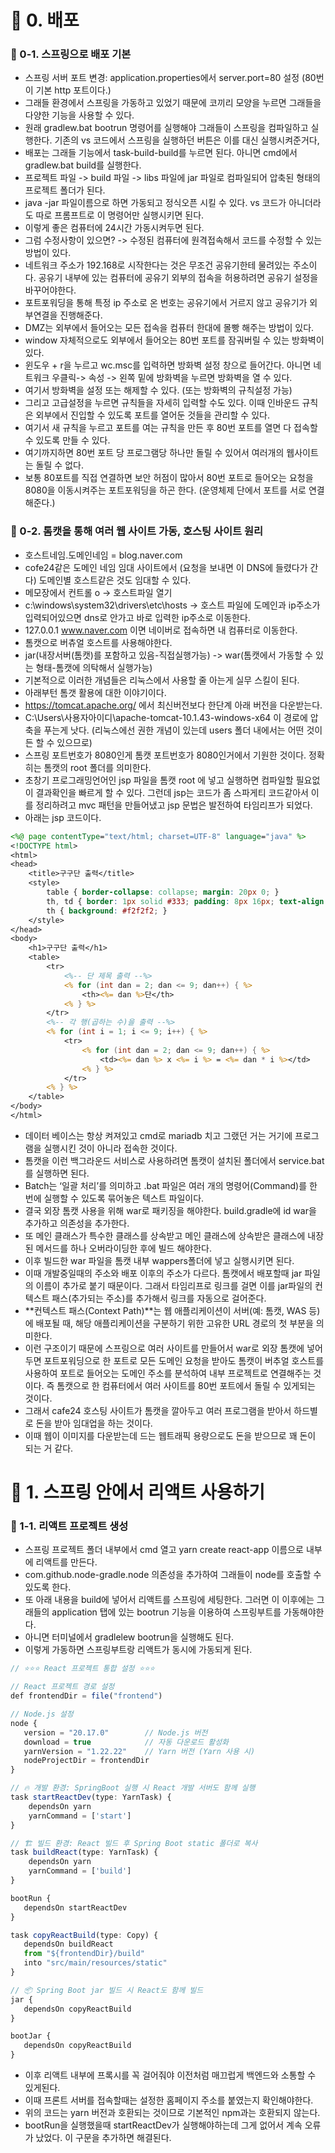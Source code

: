 # 📌 0. 배포
### 📌 0-1. 스프링으로 배포 기본
- 스프링 서버 포트 변경: application.properties에서 server.port=80 설정 (80번이 기본 http 포트이다.)
- 그래들 환경에서 스프링을 가동하고 있었기 때문에 코끼리 모양을 누르면 그래들을 다양한 기능을 사용할 수 있다.
- 원래 gradlew.bat bootrun 명령어를 실행해야 그래들이 스프링을 컴파일하고 실행한다. 기존의 vs 코드에서 스프링을 실행하던 버튼은 이를 대신 실행시켜준거다,
- 배포는 그래들 기능에서 task-build-build를 누르면 된다. 아니면 cmd에서 gradlew.bat build를 실행한다.
- 프로젝트 파일 -> build 파일 -> libs 파일에 jar 파일로 컴파일되어 압축된 형태의 프로젝트 폴더가 된다.
- java -jar 파일이름으로 하면 가동되고 정식오픈 시킬 수 있다. vs 코드가 아니더라도 따로 프롬프트로 이 명령어만 실행시키면 된다.
- 이렇게 좋은 컴퓨터에 24시간 가동시켜두면 된다.
- 그럼 수정사항이 있으면? -> 수정된 컴퓨터에 원격접속해서 코드를 수정할 수 있는 방법이 있다.
- 네트워크 주소가 192.168로 시작한다는 것은 무조건 공유기한테 물려있는 주소이다. 공유기 내부에 있는 컴퓨터에 공유기 외부의 접속을 허용하려면 공유기 설정을 바꾸어야한다.
- 포트포워딩을 통해 특정 ip 주소로 온 번호는 공유기에서 거르지 않고 공유기가 외부연결을 진행해준다. 
- DMZ는 외부에서 들어오는 모든 접속을 컴퓨터 한대에 몰빵 해주는 방법이 있다.
- window 자체적으로도 외부에서 들어오는 80번 포트를 잠궈버릴 수 있는 방화벽이 있다.
- 윈도우 + r을 누르고 wc.msc를 입력하면 방화벽 설정 창으로 들어간다. 아니면 네트워크 우클릭-> 속성 -> 왼쪽 밑에 방화벽을 누르면 방화벽을 열 수 있다.
- 여기서 방화벽을 설정 또는 해제할 수 있다. (또는 방화벽의 규칙설정 가능)
- 그리고 고급설정을 누르면 규칙들을 자세히 입력할 수도 있다. 이때 인바운드 규칙은 외부에서 진입할 수 있도록 포트를 열어둔 것들을 관리할 수 있다.
- 여기서 새 규칙을 누르고 포트를 여는 규칙을 만든 후 80번 포트를 열면 다 접속할 수 있도록 만들 수 있다.
- 여기까지하면 80번 포트 당 프로그램당 하나만 돌릴 수 있어서 여러개의 웹사이트는 돌릴 수 없다.
- 보통 80포트를 직접 연결하면 보안 허점이 많아서 80번 포트로 들어오는 요청을 8080을 이동시켜주는 포트포워딩을 하곤 한다. (운영체제 단에서 포트를 서로 연결해준다.)

### 📌 0-2. 톰캣을 통해 여러 웹 사이트 가동, 호스팅 사이트 원리
- 호스트네임.도메인네임 = blog.naver.com
- cofe24같은 도메인 네임 임대 사이트에서 (요청을 보내면 이 DNS에 들렸다가 간다) 도메인별 호스트같은 것도 임대할 수 있다.
- 메모장에서 컨트롤 o -> 호스트파일 열기
- c:\windows\system32\drivers\etc\hosts -> 호스트 파일에 도메인과 ip주소가 입력되어있으면 dns로 안가고 바로 입력한 ip주소로 이동한다.
- 127.0.0.1  www.naver.com 이면 네이버로 접속하면 내 컴퓨터로 이동한다.
- 톰캣으로 버츄얼 호스트를 사용해야한다.
- jar(내장서버(톰캣)를 포함하고 있음-직접실행가능) -> war(톰캣에서 가동할 수 있는 형태-톰캣에 의탁해서 실행가능)
- 기본적으로 이러한 개념들은 리눅스에서 사용할 줄 아는게 실무 스킬이 된다.
- 아래부턴 톰갯 활용에 대한 이야기이다.
- https://tomcat.apache.org/ 에서 최신버전보다 한단계 아래 버전을 다운받는다.
- C:\Users\사용자아이디\apache-tomcat-10.1.43-windows-x64 이 경로에 압축을 푸는게 낫다. (리눅스에선 권한 개념이 있는데 users 폴더 내에서는 어떤 것이든 할 수 있으므로)
- 스프링 포트번호가 8080인게 톰캣 포트번호가 8080인거에서 기원한 것이다. 정확히는 톰캣의 root 폴더를 의미한다.
- 초창기 프로그래밍언어인 jsp 파일을 톰캣 root 에 넣고 실행하면 컴파일할 필요없이 결과확인을 빠르게 할 수 있다. 그런데 jsp는 코드가 좀 스파게티 코드같아서 이를 정리하려고 mvc 패턴을 만들어냈고 jsp 문법은 발전하여 타임리프가 되었다.
- 아래는 jsp 코드이다.
```jsp
<%@ page contentType="text/html; charset=UTF-8" language="java" %>
<!DOCTYPE html>
<html>
<head>
    <title>구구단 출력</title>
    <style>
        table { border-collapse: collapse; margin: 20px 0; }
        th, td { border: 1px solid #333; padding: 8px 16px; text-align: center; }
        th { background: #f2f2f2; }
    </style>
</head>
<body>
    <h1>구구단 출력</h1>
    <table>
        <tr>
            <%-- 단 제목 출력 --%>
            <% for (int dan = 2; dan <= 9; dan++) { %>
                <th><%= dan %>단</th>
            <% } %>
        </tr>
        <%-- 각 행(곱하는 수)을 출력 --%>
        <% for (int i = 1; i <= 9; i++) { %>
            <tr>
                <% for (int dan = 2; dan <= 9; dan++) { %>
                    <td><%= dan %> x <%= i %> = <%= dan * i %></td>
                <% } %>
            </tr>
        <% } %>
    </table>
</body>
</html>
``` 
- 데이터 베이스는 항상 켜져있고 cmd로 mariadb 치고 그랬던 거는 거기에 프로그램을 실행시킨 것이 아니라 접속한 것이다.
- 톰캣을 이런 백그라운드 서비스로 사용하려면 톰캣이 설치된 폴더에서 service.bat를 실행하면 된다. 
- Batch는 ‘일괄 처리’를 의미하고 .bat 파일은 여러 개의 명령어(Command)를 한 번에 실행할 수 있도록 묶어놓은 텍스트 파일이다.
- 결국 외장 톰캣 사용을 위해 war로 패키징을 해야한다. build.gradle에 id war을 추가하고 의존성을 추가한다. 
- 또 메인 클래스가 특수한 클래스를 상속받고 메인 클래스에 상속받은 클래스에 내장된 메서드를 하나 오버라이딩한 후에 빌드 해야한다.
- 이후 빌드한 war 파일을 톰캣 내부 wappers폴더에 넣고 실행시키면 된다.
- 이때 개발중일때의 주소와 배포 이후의 주소가 다르다. 톰캣에서 배포할때 jar 파일의 이름이 추가로 붙기 때문이다. 그래서 타임리프로 링크를 걸면 이를 jar파일의 컨텍스트 패스(추가되는 주소)를 추가해서 링크를 자동으로 걸어준다.
- **컨텍스트 패스(Context Path)**는 웹 애플리케이션이 서버(예: 톰캣, WAS 등)에 배포될 때, 해당 애플리케이션을 구분하기 위한 고유한 URL 경로의 첫 부분을 의미한다.
- 이런 구조이기 때문에 스프링으로 여러 사이트를 만들어서 war로 외장 톰캣에 넣어두면 포트포워딩으로 한 포트로 모든 도메인 요청을 받아도 톰캣이 버추얼 호스트를 사용하여 포트로 들어오는 도메인 주소를 분석하여 내부 프로젝트로 연결해주는 것이다. 즉 톰캣으로 한 컴퓨터에서 여러 사이트를 80번 포트에서 돌릴 수 있게되는 것이다.
- 그래서 cafe24 호스팅 사이트가 톰캣을 깔아두고 여러 프로그램을 받아서 하드별로 돈을 받아 임대업을 하는 것이다.
- 이때 웹이 이미지를 다운받는데 드는 웹트래픽 용량으로도 돈을 받으므로 꽤 돈이 되는 거 같다.

# 📌 1. 스프링 안에서 리액트 사용하기
### 📌 1-1. 리액트 프로젝트 생성
- 스프링 프로젝트 폴더 내부에서 cmd 열고 yarn create react-app 이름으로 내부에 리액트를 만든다.
- com.github.node-gradle.node 의존성을 추가하여 그래들이 node를 호출할 수 있도록 한다.
- 또 아래 내용을 build에 넣어서 리액트를 스프링에 세팅한다. 그러면 이 이후에는 그래들의 application 탭에 있는 bootrun 기능을 이용하여 스프링부트를 가동해야한다.
- 아니면 터미널에서 gradlelew bootrun을 실행해도 된다.
- 이렇게 가동하면 스프링부트랑 리액트가 동시에 가동되게 된다.
```js
// ⭐⭐⭐ React 프로젝트 통합 설정 ⭐⭐⭐

// React 프로젝트 경로 설정
def frontendDir = file("frontend")

// Node.js 설정
node {
   version = "20.17.0"        // Node.js 버전
   download = true            // 자동 다운로드 활성화
   yarnVersion = "1.22.22"    // Yarn 버전 (Yarn 사용 시)
   nodeProjectDir = frontendDir
}

// 🔥 개발 환경: SpringBoot 실행 시 React 개발 서버도 함께 실행
task startReactDev(type: YarnTask) {
    dependsOn yarn
    yarnCommand = ['start']
}

// 🏗️ 빌드 환경: React 빌드 후 Spring Boot static 폴더로 복사
task buildReact(type: YarnTask) {
    dependsOn yarn
    yarnCommand = ['build']
}

bootRun {
   dependsOn startReactDev
}

task copyReactBuild(type: Copy) {
   dependsOn buildReact
   from "${frontendDir}/build"
   into "src/main/resources/static"
}

// 📦 Spring Boot jar 빌드 시 React도 함께 빌드
jar {
   dependsOn copyReactBuild
}

bootJar {
   dependsOn copyReactBuild
}
``` 
- 이후 리액트 내부에 프록시를 꼭 걸어줘야 이전처럼 매끄럽게 백엔드와 소통할 수 있게된다.
- 이때 프론트 서버를 접속할때는 설정한 홈페이지 주소를 붙였는지 확인해야한다.
- 위의 코드는 yarn 버전과 호환되는 것이므로 기본적인 npm과는 호환되지 않는다.
- bootRun을 실행했을때 startReactDev가 실행해야하는데 그게 없어서 계속 오류가 났었다. 이 구문을 추가하면 해결된다.